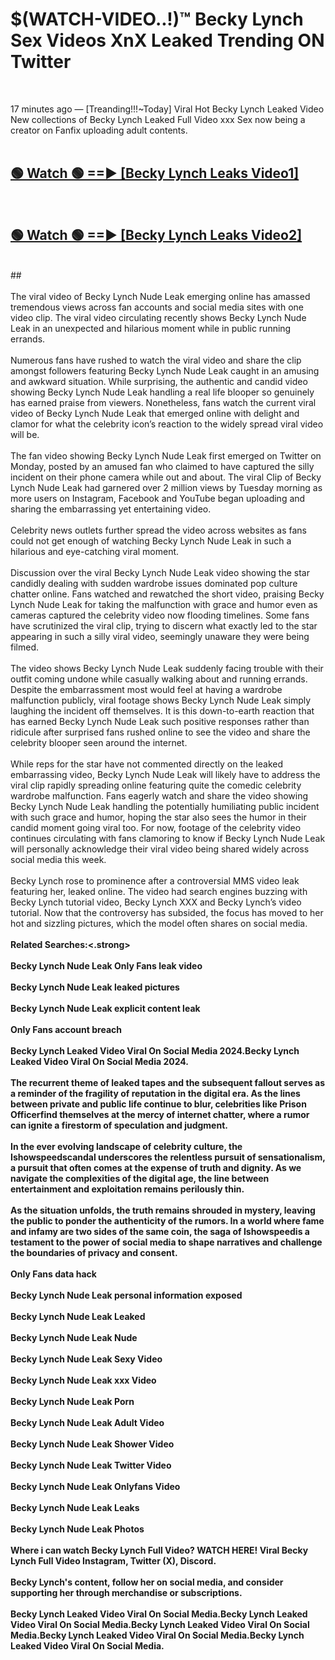 # $(WATCH-VIDEO..!)™ Becky Lynch Sex Videos XnX Leaked Trending ON Twitter<br>
<br>

17 minutes ago — [Treanding!!!~Today] Viral Hot Becky Lynch Leaked Video New collections of Becky Lynch Leaked Full Video xxx Sex now being a creator on Fanfix uploading adult contents.
<br>
 <br>

##  <a href="https://best2vid.blogspot.com?title=Becky_Lynch">🟢 Watch 🟢 ==► [Becky Lynch Leaks Video1]</a><br>
  <br>

##  <a href="https://best2vid.blogspot.com?title=Becky_Lynch">🟢 Watch 🟢 ==► [Becky Lynch Leaks Video2]</a><br>
  <br>
  ##
  <br>
  <br>
The viral video of Becky Lynch Nude Leak emerging online has amassed tremendous views across fan accounts and social media sites with one video clip. The viral video circulating recently shows Becky Lynch Nude Leak in an unexpected and hilarious moment while in public running errands.
<br><br>
Numerous fans have rushed to watch the viral video and share the clip amongst followers featuring Becky Lynch Nude Leak caught in an amusing and awkward situation. While surprising, the authentic and candid video showing Becky Lynch Nude Leak handling a real life blooper so genuinely has earned praise from viewers. Nonetheless, fans watch the current viral video of Becky Lynch Nude Leak that emerged online with delight and clamor for what the celebrity icon’s reaction to the widely spread viral video will be.
<br><br>
The fan video showing Becky Lynch Nude Leak first emerged on Twitter on Monday, posted by an amused fan who claimed to have captured the silly incident on their phone camera while out and about. The viral Clip of Becky Lynch Nude Leak had garnered over 2 million views by Tuesday morning as more users on Instagram, Facebook and YouTube began uploading and sharing the embarrassing yet entertaining video.
<br><br>
Celebrity news outlets further spread the video across websites as fans could not get enough of watching Becky Lynch Nude Leak in such a hilarious and eye-catching viral moment.
<br><br>
Discussion over the viral Becky Lynch Nude Leak video showing the star candidly dealing with sudden wardrobe issues dominated pop culture chatter online. Fans watched and rewatched the short video, praising Becky Lynch Nude Leak for taking the malfunction with grace and humor even as cameras captured the celebrity video now flooding timelines. Some fans have scrutinized the viral clip, trying to discern what exactly led to the star appearing in such a silly viral video, seemingly unaware they were being filmed.
<br><br>
The video shows Becky Lynch Nude Leak suddenly facing trouble with their outfit coming undone while casually walking about and running errands. Despite the embarrassment most would feel at having a wardrobe malfunction publicly, viral footage shows Becky Lynch Nude Leak simply laughing the incident off themselves. It is this down-to-earth reaction that has earned Becky Lynch Nude Leak such positive responses rather than ridicule after surprised fans rushed online to see the video and share the celebrity blooper seen around the internet.
<br><br>
While reps for the star have not commented directly on the leaked embarrassing video, Becky Lynch Nude Leak will likely have to address the viral clip rapidly spreading online featuring quite the comedic celebrity wardrobe malfunction. Fans eagerly watch and share the video showing Becky Lynch Nude Leak handling the potentially humiliating public incident with such grace and humor, hoping the star also sees the humor in their candid moment going viral too. For now, footage of the celebrity video continues circulating with fans clamoring to know if Becky Lynch Nude Leak will personally acknowledge their viral video being shared widely across social media this week.
<br><br>
Becky Lynch rose to prominence after a controversial MMS video leak featuring her, leaked online. The video had search engines buzzing with Becky Lynch tutorial video, Becky Lynch XXX and Becky Lynch’s video tutorial. Now that the controversy has subsided, the focus has moved to her hot and sizzling pictures, which the model often shares on social media.
<br><br>
<strong>Related Searches:<.strong>
<br><br>
Becky Lynch Nude Leak Only Fans leak video
<br><br>
Becky Lynch Nude Leak leaked pictures
<br><br>
Becky Lynch Nude Leak explicit content leak
<br><br>
Only Fans account breach
<br><br>
Becky Lynch Leaked Video Viral On Social Media 2024.Becky Lynch Leaked Video Viral On Social Media 2024.
<br><br>
The recurrent theme of leaked tapes and the subsequent fallout serves as a reminder of the fragility of reputation in the digital era. As the lines between private and public life continue to blur, celebrities like Prison Officerfind themselves at the mercy of internet chatter, where a rumor can ignite a firestorm of speculation and judgment.
<br><br>
In the ever evolving landscape of celebrity culture, the Ishowspeedscandal underscores the relentless pursuit of sensationalism, a pursuit that often comes at the expense of truth and dignity. As we navigate the complexities of the digital age, the line between entertainment and exploitation remains perilously thin.
<br><br>
As the situation unfolds, the truth remains shrouded in mystery, leaving the public to ponder the authenticity of the rumors. In a world where fame and infamy are two sides of the same coin, the saga of Ishowspeedis a testament to the power of social media to shape narratives and challenge the boundaries of privacy and consent.
<br><br>
Only Fans data hack
<br><br>
Becky Lynch Nude Leak personal information exposed
<br><br>
Becky Lynch Nude Leak Leaked
<br><br>
Becky Lynch Nude Leak Nude
<br><br>
Becky Lynch Nude Leak Sexy Video
<br><br>
Becky Lynch Nude Leak xxx Video
<br><br>
Becky Lynch Nude Leak Porn
<br><br>
Becky Lynch Nude Leak Adult Video
<br><br>
Becky Lynch Nude Leak Shower Video
<br><br>
Becky Lynch Nude Leak Twitter Video
<br><br>
Becky Lynch Nude Leak Onlyfans Video
<br><br>
Becky Lynch Nude Leak Leaks
<br><br>
Becky Lynch Nude Leak Photos
<br><br>
Where i can watch Becky Lynch Full Video? WATCH HERE! Viral Becky Lynch Full Video Instagram, Twitter (X), Discord.
<br><br>
Becky Lynch's content, follow her on social media, and consider supporting her through merchandise or subscriptions.
<br><br>
Becky Lynch Leaked Video Viral On Social Media.Becky Lynch Leaked Video Viral On Social Media.Becky Lynch Leaked Video Viral On Social Media.Becky Lynch Leaked Video Viral On Social Media.Becky Lynch Leaked Video Viral On Social Media.